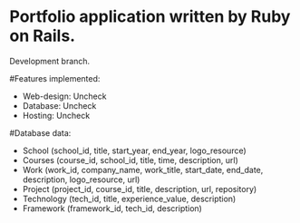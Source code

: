 Portfolio application written by Ruby on Rails.
===

Development branch.

#Features implemented:
* Web-design: Uncheck
* Database: Uncheck
* Hosting: Uncheck


#Database data:
* School (school_id, title, start_year, end_year, logo_resource)
* Courses (course_id, school_id, title, time, description, url)
* Work (work_id, company_name, work_title, start_date, end_date, description, logo_resource, url)
* Project (project_id, course_id, title, description, url, repository)
* Technology (tech_id, title, experience_value, description)
* Framework (framework_id, tech_id, description)
